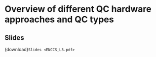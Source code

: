 # Overview of different QC hardware approaches and QC types

## Slides

{download}`Slides <ENCCS_L3.pdf>`





